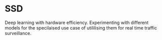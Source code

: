 # SSD
Deep learning with hardware efficiency. Experimenting with different models for the specilaised use case of utililising them for real time traffic surveillance. 
